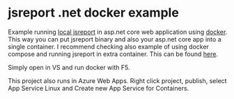 
# jsreport .net docker example

Example running [local jsreport](https://jsreport.net/learn/dotnet-local) in asp.net core web application using [docker](https://www.docker.com/). This way you can put jsreport binary and also your asp.net core app into a single container.
I recommend checking also example of using docker compose and running jsreport in extra container. This can be found [here](https://github.com/jsreport/jsreport-dotnet-example-docker-compose).

Simply open in VS and run docker with F5.

This project also runs in Azure Web Apps.
Right click project, publish, select App Service Linux and Create new App Service for Containers.
